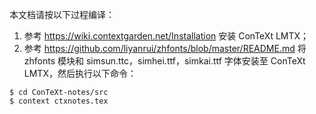本文档请按以下过程编译：

1. 参考 https://wiki.contextgarden.net/Installation 安装 ConTeXt LMTX；
2. 参考 https://github.com/liyanrui/zhfonts/blob/master/README.md 将 zhfonts 模块和 simsun.ttc，simhei.ttf，simkai.ttf 字体安装至 ConTeXt LMTX，然后执行以下命令：

```
$ cd ConTeXt-notes/src
$ context ctxnotes.tex
```
